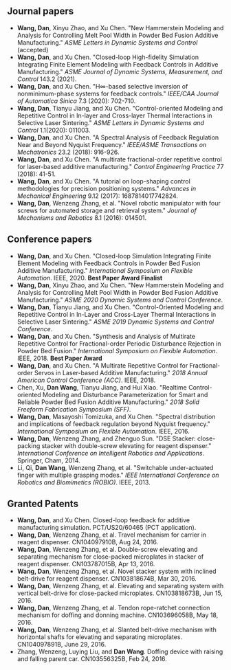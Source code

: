 ## Journal papers

- **Wang, Dan**, Xinyu Zhao, and Xu Chen. "New Hammerstein Modeling and Analysis for Controlling Melt Pool Width in Powder Bed Fusion Additive Manufacturing." *ASME Letters in Dynamic Systems and Control* (accepted)
- **Wang, Dan**, and Xu Chen. "Closed-loop High-fidelity Simulation Integrating Finite Element Modeling with Feedback Controls in Additive Manufacturing." *ASME Journal of Dynamic Systems, Measurement, and Control* 143.2 (2021).
- **Wang, Dan**, and Xu Chen. "H∞-based selective inversion of nonminimum-phase systems for feedback controls." *IEEE/CAA Journal of Automatica Sinica* 7.3 (2020): 702-710.
- **Wang, Dan**, Tianyu Jiang, and Xu Chen. "Control-oriented Modeling and Repetitive Control in In-layer and Cross-layer Thermal Interactions in Selective Laser Sintering." *ASME Letters in Dynamic Systems and Control* 1.1(2020): 011003.
- **Wang, Dan**, and Xu Chen. "A Spectral Analysis of Feedback Regulation Near and Beyond Nyquist Frequency." *IEEE/ASME Transactions on Mechatronics* 23.2 (2018): 916-926.
- **Wang, Dan**, and Xu Chen. "A multirate fractional-order repetitive control for laser-based additive manufacturing." *Control Engineering Practice* 77 (2018): 41-51.
- **Wang, Dan**, and Xu Chen. "A tutorial on loop-shaping control methodologies for precision positioning systems." *Advances in Mechanical Engineering* 9.12 (2017): 1687814017742824.
- **Wang, Dan**, Wenzeng Zhang, et al. "Novel robotic manipulator with four screws for automated storage and retrieval system." *Journal of Mechanisms and Robotics* 8.1 (2016): 014501.

## Conference papers

- **Wang, Dan**, and Xu Chen. "Closed-loop Simulation Integrating Finite Element Modeling with Feedback Controls in Powder Bed Fusion Additive Manufacturing." *International Symposium on Flexible Automation*. IEEE, 2020. **Best Paper Award Finalist**
- **Wang, Dan**, Xinyu Zhao, and Xu Chen. "New Hammerstein Modeling and Analysis for Controlling Melt Pool Width in Powder Bed Fusion Additive Manufacturing." *ASME 2020 Dynamic Systems and Control Conference*.
- **Wang, Dan**, Tianyu Jiang, and Xu Chen. "Control-Oriented Modeling and Repetitive Control in In-Layer and Cross-Layer Thermal Interactions in Selective Laser Sintering." *ASME 2019 Dynamic Systems and Control Conference*.
- **Wang, Dan**, and Xu Chen. "Synthesis and Analysis of Multirate Repetitive Control for Fractional-order Periodic Disturbance Rejection in Powder Bed Fusion." *International Symposium on Flexible Automation*. IEEE, 2018. **Best Paper Award**
- **Wang, Dan**, and Xu Chen. "A Multirate Repetitive Control for Fractional-order Servos in Laser-based Additive Manufacturing." *2018 Annual American Control Conference (ACC)*. IEEE, 2018.
- Chen, Xu, **Dan Wang**, Tianyu Jiang, and Hui Xiao. "Realtime Control-oriented Modeling and Disturbance Parameterization for Smart and Reliable Powder Bed Fusion Additive Manufacturing." *2018 Solid Freeform Fabrication Symposium (SFF)*.
- **Wang, Dan**, Masayoshi Tomizuka, and Xu Chen. "Spectral distribution and implications of feedback regulation beyond Nyquist frequency." *International Symposium on Flexible Automation*. IEEE, 2016.
- **Wang, Dan**, Wenzeng Zhang, and Zhenguo Sun. "DSE Stacker: close-packing stacker with double-screw elevating for reagent dispenser." *International Conference on Intelligent Robotics and Applications*. Springer, Cham, 2014.
- Li, Qi, **Dan Wang**, Wenzeng Zhang, et al. "Switchable under-actuated finger with multiple grasping modes." *IEEE International Conference on Robotics and Biomimetics (ROBIO)*. IEEE, 2013.

## Granted Patents

- **Wang, Dan**, and Xu Chen. Closed-loop feedback for additive manufacturing simulation. PCT/US20/60465 (PCT application).
- **Wang, Dan**, Wenzeng Zhang, et al. Travel mechanism for carrier in reagent dispenser. CN104097910B, Aug 24, 2016.
- **Wang, Dan**, Wenzeng Zhang, et al. Double-screw elevating and separating mechanism for close-packed microplates in stacker of reagent dispenser. CN103787015B, Apr 13, 2016.
- **Wang, Dan**, Wenzeng Zhang, et al. Novel stacker system with inclined belt-drive for reagent dispenser. CN103818674B, Mar 30, 2016.
- **Wang, Dan**, Wenzeng Zhang, et al. Elevating and separating system with vertical belt-drive for close-packed microplates. CN103818673B, Jun 15, 2016.
- **Wang, Dan**, Wenzeng Zhang, et al. Tendon rope-ratchet connection mechanism for doffing and donning machine. CN103696058B, May 18, 2016.
- **Wang, Dan**, Wenzeng Zhang, et al. Slanted belt-drive mechanism with horizontal shafts for elevating and separating microplates. CN104097891B, June 29, 2016.
- Zhang, Wenzeng, Luying Liu, and **Dan Wang**. Doffing device with raising and falling parent car. CN103556325B, Feb 24, 2016.



